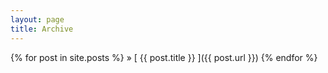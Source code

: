 ```yaml
---
layout: page
title: Archive
---
```



{% for post in site.posts %}
 &raquo; [ {{ post.title }} ]({{ post.url }})
{% endfor %}
